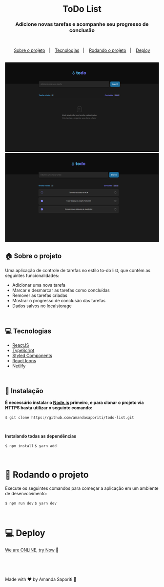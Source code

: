<h1 align="center">
  ToDo List
</h1>

<h3 align="center">
  Adicione novas tarefas e acompanhe seu progresso de conclusão
</h3>

<br>

<p align="center">
  <a href="#house-sobre-o-projeto">Sobre o projeto</a>&nbsp;&nbsp;&nbsp;|&nbsp;&nbsp;&nbsp;
  <a href="#computer-tecnologias">Tecnologias</a>&nbsp;&nbsp;&nbsp;|&nbsp;&nbsp;&nbsp;
  <a href="#runner-rodando-o-projeto">Rodando o projeto</a>&nbsp;&nbsp;&nbsp;|&nbsp;&nbsp;&nbsp;
   <a href="#computer-deploy">Deploy</a>
</p>

<br>

<img alt="Sem listas de tarefas" src="https://github.com/amandasaporiti/todo-list/blob/master/src/assets/empty-todo-interface.png?raw=true">

<img alt="Lista de tarefas" src="https://github.com/amandasaporiti/todo-list/blob/master/src/assets/todo-interface.png?raw=true">

## :house: Sobre o projeto

Uma aplicação de controle de tarefas no estilo to-do list, que contém as seguintes funcionalidades:

- Adicionar uma nova tarefa
- Marcar e desmarcar as tarefas como concluídas
- Remover as tarefas criadas
- Mostrar o progresso de conclusão das tarefas
- Dados salvos no localstorage

<br>

## :computer: Tecnologias

- [ReactJS](https://reactjs.org/)
- [TypeScript](https://www.typescriptlang.org/)
- [Styled Components](https://styled-components.com/)
- [React Icons](https://react-icons.github.io/react-icons/)
- [Netlify](https://www.netlify.com/)

<br>

## :construction_worker: Instalação

**É necessário instalar o [Node.js](https://nodejs.org/en/download/) primeiro, e para clonar o projeto via HTTPS basta utilizar o seguinte comando:**

`$ git clone https://github.com/amandasaporiti/todo-list.git`

<br>

**Instalando todas as dependências**

`$ npm install`
`$ yarn add`

<br>

# :runner: Rodando o projeto

Execute os seguintes comandos para começar a aplicação em um ambiente de desenvolvimento:

`$ npm run dev`
`$ yarn dev`

<br>

# :computer: Deploy

[We are ONLINE, try Now](https://todo-list-rocket.netlify.app/) :tada:<br>

<br>

<br>

<br>

Made with ♥ by Amanda Saporiti :wave:
